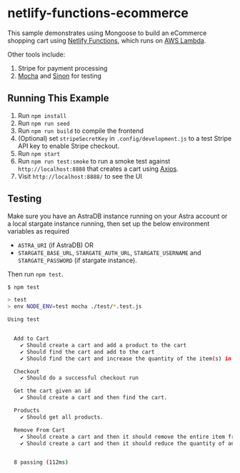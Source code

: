 # netlify-functions-ecommerce

This sample demonstrates using Mongoose to build an eCommerce shopping cart using [Netlify Functions](https://www.netlify.com/products/functions/), which runs on [AWS Lambda](https://mongoosejs.com/docs/lambda.html).

Other tools include:

1. Stripe for payment processing
2. [Mocha](https://masteringjs.io/mocha) and [Sinon](https://masteringjs.io/sinon) for testing

## Running This Example

1. Run `npm install`
2. Run `npm run seed`
3. Run `npm run build` to compile the frontend
4. (Optional) set `stripeSecretKey` in `.config/development.js` to a test Stripe API key to enable Stripe checkout.
5. Run `npm start`
6. Run `npm run test:smoke` to run a smoke test against `http://localhost:8888` that creates a cart using [Axios](https://masteringjs.io/axios).
7. Visit `http://localhost:8888/` to see the UI

## Testing

Make sure you have an AstraDB instance running on your Astra account or a local stargate instance running, then set up the below environment variables as required
* ``ASTRA_URI`` (if AstraDB) OR 
* ``STARGATE_BASE_URL``,  ``STARGATE_AUTH_URL``, ``STARGATE_USERNAME`` and ``STARGATE_PASSWORD`` (if stargate instance).

Then run `npm test`.

```sh
$ npm test

> test
> env NODE_ENV=test mocha ./test/*.test.js

Using test


  Add to Cart
    ✔ Should create a cart and add a product to the cart
    ✔ Should find the cart and add to the cart
    ✔ Should find the cart and increase the quantity of the item(s) in the cart

  Checkout
    ✔ Should do a successful checkout run

  Get the cart given an id
    ✔ Should create a cart and then find the cart.

  Products
    ✔ Should get all products.

  Remove From Cart
    ✔ Should create a cart and then it should remove the entire item from it.
    ✔ Should create a cart and then it should reduce the quantity of an item from it.


  8 passing (112ms)

```
